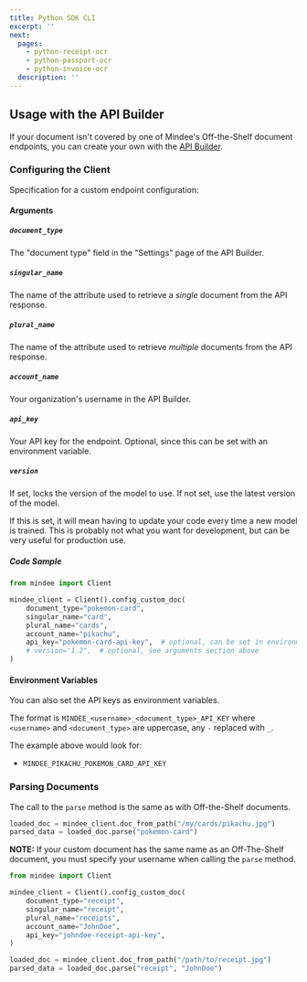 ```yaml
---
title: Python SDK CLI
excerpt: ''
next:
  pages:
    - python-receipt-ocr
    - python-passport-ocr
    - python-invoice-ocr
  description: ''
---
```


## Usage with the API Builder
If your document isn't covered by one of Mindee's Off-the-Shelf document endpoints,
you can create your own with the
[API Builder](https://developers.mindee.com/docs/build-your-first-document-parsing-api).

### Configuring the Client
Specification for a custom endpoint configuration:

#### Arguments

##### `document_type`
The "document type" field in the "Settings" page of the API Builder.

##### `singular_name`
The name of the attribute used to retrieve a _single_ document from the API response.

##### `plural_name`
The name of the attribute used to retrieve _multiple_ documents from the API response.

##### `account_name`
Your organization's username in the API Builder.

##### `api_key`
Your API key for the endpoint. Optional, since this can be set with an environment variable.

##### `version`
If set, locks the version of the model to use. If not set, use the latest version of the model.

If this is set, it will mean having to update your code every time a new model is trained.
This is probably not what you want for development, but can be very useful for production use.

##### Code Sample
```python
from mindee import Client

mindee_client = Client().config_custom_doc(
    document_type="pokemon-card",
    singular_name="card",
    plural_name="cards",
    account_name="pikachu",
    api_key="pokemon-card-api-key",  # optional, can be set in environment
    # version="1.2",  # optional, see arguments section above
)
```

#### Environment Variables
You can also set the API keys as environment variables.

The format is `MINDEE_<username>_<document_type>_API_KEY` where `<username>` and `<document_type>` are uppercase, any `-` replaced with `_`.

The example above would look for:
* `MINDEE_PIKACHU_POKEMON_CARD_API_KEY`


### Parsing Documents
The call to the `parse` method is the same as with Off-the-Shelf documents.

```python
loaded_doc = mindee_client.doc_from_path("/my/cards/pikachu.jpg")
parsed_data = loaded_doc.parse("pokemon-card")
```

**NOTE:** If your custom document has the same name as an Off-The-Shelf document,
you must specify your username when calling the `parse` method.

```python
from mindee import Client

mindee_client = Client().config_custom_doc(
    document_type="receipt",
    singular_name="receipt",
    plural_name="receipts",
    account_name="JohnDoe",
    api_key="johndoe-receipt-api-key",
)

loaded_doc = mindee_client.doc_from_path("/path/to/receipt.jpg")
parsed_data = loaded_doc.parse("receipt", "JohnDoe")
```

